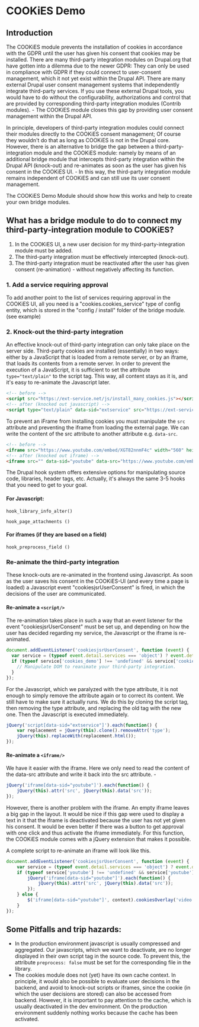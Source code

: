 # COOKiES Demo

## Introduction
The COOKiES module prevents the installation of cookies in accordance with the GDPR until the user has given his consent that cookies may be installed. There are many third-party integration modules on Drupal.org that have gotten into a dilemma due to the newer GDPR: They can only be used in compliance with GDPR if they could connect to user-consent management, which it not yet exist within the Drupal API. There are many external Drupal user consent management systems that independently integrate third-party services. If you use these external Drupal tools, you would have to do without the configurability, authorizations and control that are provided by corresponding third-party integration modules (Contrib modules). - The COOKiES module closes this gap by providing user consent management within the Drupal API.

In principle, developers of third-party integration modules could connect their modules directly to the COOKiES consent management; Of course they wouldn't do that as long as COOKiES is not in the Drupal core. However, there is an alternative to bridge the gap between a third-party-integration module and the COOKiES module: namely by means of an additional bridge module that intercepts third-party integration within the Drupal API (knock-out) and re-animates as soon as the user has given his consent in the COOKiES UI. - In this way, the third-party integration module remains independent of COOKiES and can still use its user consent management.

The COOKiES Demo Module should show how this works and help to create your own bridge modules.

## What has a bridge module to do to connect my third-party-integration module to COOKiES?

1. In the COOKiES UI, a new user decision for my third-party-integration module must be added.
2. The third-party integration must be effectively intercepted (knock-out).
3. The third-party integration must be reactivated after the user has given consent (re-animation) - without negatively affecting its function.

### 1. Add a service requiring approval
To add another point to the list of services requiring approval in the COOKiES UI, all you need is a "cookies.cookies_service" type of config entity, which is stored in the "config / install" folder of the bridge module. (see example)

### 2. Knock-out the third-party integration
An effective knock-out of third-party integration can only take place on the server side. Third-party cookies are installed (essentially) in two ways: either by a JavaScript that is loaded from a remote server, or by an iframe, that loads its contents from a remote server.
In order to prevent the execution of a JavaScript, it is sufficient to set the attribute ```type="text/plain"``` to the script tag. This way, all content stays as it is, and it's easy to re-animate the Javascript later.

`````html
<!-- before -->
<script src="https://ext-service.net/js/install_many_cookies.js"></script>
<!-- after (knocked out javascript) -->
<script type="text/plain" data-sid="extservice" src="https://ext-service.net/js/install_many_cookies.js" ></script>
`````

To prevent an iFrame from installing cookies you must manipulate the ```src``` attribute and preventing the iframe from loading the external page. We can write the content of the src attribute to another attribute e.g. ```data-src```.

`````html
<!-- before -->
<iframe src="https://www.youtube.com/embed/XGT82nnmF4c" width="560" height="315"></iframe>
<!-- after (knocked out iframe) -->
<iframe src="" data-sid="youtube" data-src="https://www.youtube.com/embed/XGT82nnmF4c" width="560" height="315"></iframe>
`````

The Drupal hook system offers extensive options for manipulating source code, libraries, header tags, etc. Actually, it's always the same 3-5 hooks that you need to get to your goal.

#### For Javascript:
```hook_library_info_alter()```

```hook_page_attachments ()```

#### For iframes (if they are based on a field)
```hook_preprocess_field ()```

### Re-animate the third-party integration
These knock-outs are re-animated in the frontend using Javascript. As soon as the user saves his consent in the COOKiES-UI (and every time a page is loaded) a Javascript event "cookiesjsrUserConsent" is fired, in which the decisions of the user are communicated.

#### Re-animate a ```<script/>```
The re-animation takes place in such a way that an event listener for the event "cookiesjsrUserConsent" must be set up, and depending on how the user has decided regarding my service, the Javascript or the iframe is re-animated.

````js
document.addEventListener('cookiesjsrUserConsent', function (event) {
  var service = (typeof event.detail.services === 'object') ? event.detail.services : {};
  if (typeof service['cookies_demo'] !== 'undefined' && service['cookies_demo']) {
    // Manipulate DOM to reanimate your third-party integration.
  }
});
````

For the Javascript, which we paralyzed with the type attribute, it is not enough to simply remove the attribute again or to correct its content. We still have to make sure it actually runs. We do this by cloning the script tag, then removing the type attribute, and replacing the old tag with the new one. Then the Javascript is executed immediately.

````js
jQuery('script[data-sid="extservice"]').each(function() {
    var replacement = jQuery(this).clone().removeAttr('type');
    jQuery(this).replaceWith(replacement.html());
});
````

#### Re-animate a ```<iframe/>```
We have it easier with the iframe. Here we only need to read the content of the data-src attribute and write it back into the src attribute. - 

```js
jQuery('iframe[data-sid="youtube"]').each(function() {
    jQuery(this).attr('src', jQuery(this).data('src'));
});
```

However, there is another problem with the iframe. An empty iframe leaves a big gap in the layout. It would be nice if this gap were used to display a text in it that the iframe is deactivated because the user has not yet given his consent. It would be even better if there was a button to get approval with one click and thus activate the iframe immediately. For this function, the COOKiES module comes with a jQuery extension that makes it possible.

A complete script to re-animate an iframe will look like this.

```js
document.addEventListener('cookiesjsrUserConsent', function (event) {
    var service = (typeof event.detail.services === 'object') ? event.detail.services : {};
    if (typeof service['youtube'] !== 'undefined' && service['youtube']) {
        jQuery('iframe[data-sid="youtube"]').each(function() {
            jQuery(this).attr('src', jQuery(this).data('src'));
        });
    } else {
        $('iframe[data-sid="youtube"]', context).cookiesOverlay('video');
    }
});
```

## Some Pitfalls and trip hazards:
* In the production environment javascript is usually compressed and aggregated. Our javascripts, which we want to deactivate, are no longer displayed in their own script tag in the source code. To prevent this, the attribute ```preprocess: false``` must be set  for the corresponding file in the library.
* The cookies module does not (yet) have its own cache context. In principle, it would also be possible to evaluate user decisions in the backend, and avoid to knock-out scripts or iframes, since the cookie (in which the user decisions are stored) can also be accessed from backend. However, it is important to pay attention to the cache, which is usually deactivated in the dev environment. On the production environment suddenly nothing works because the cache has been activated.